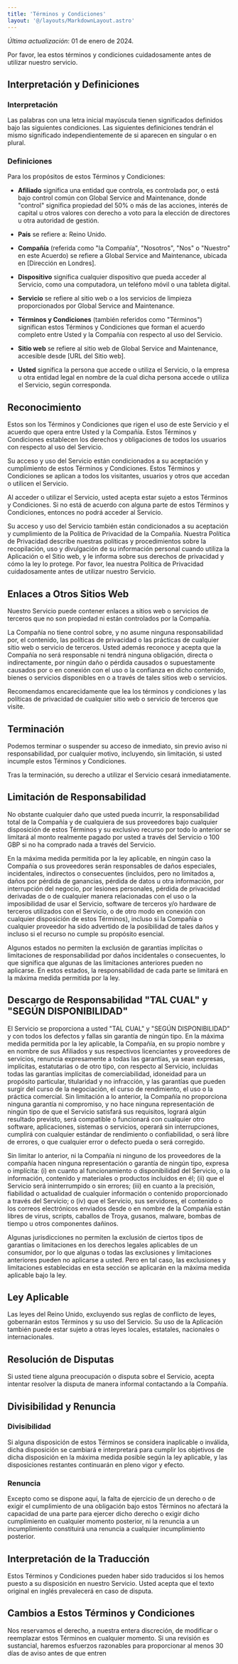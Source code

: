 ```yaml
---
title: 'Términos y Condiciones'
layout: '@/layouts/MarkdownLayout.astro'
---
```


_Última actualización_: 01 de enero de 2024.

Por favor, lea estos términos y condiciones cuidadosamente antes de utilizar nuestro servicio.

## Interpretación y Definiciones

### Interpretación

Las palabras con una letra inicial mayúscula tienen significados definidos bajo las siguientes condiciones. Las siguientes definiciones tendrán el mismo significado independientemente de si aparecen en singular o en plural.

### Definiciones

Para los propósitos de estos Términos y Condiciones:

- **Afiliado** significa una entidad que controla, es controlada por, o está bajo control común con Global Service and Maintenance, donde "control" significa propiedad del 50% o más de las acciones, interés de capital u otros valores con derecho a voto para la elección de directores u otra autoridad de gestión.

- **País** se refiere a: Reino Unido.

- **Compañía** (referida como "la Compañía", "Nosotros", "Nos" o "Nuestro" en este Acuerdo) se refiere a Global Service and Maintenance, ubicada en [Dirección en Londres].

- **Dispositivo** significa cualquier dispositivo que pueda acceder al Servicio, como una computadora, un teléfono móvil o una tableta digital.

- **Servicio** se refiere al sitio web o a los servicios de limpieza proporcionados por Global Service and Maintenance.

- **Términos y Condiciones** (también referidos como "Términos") significan estos Términos y Condiciones que forman el acuerdo completo entre Usted y la Compañía con respecto al uso del Servicio.

- **Sitio web** se refiere al sitio web de Global Service and Maintenance, accesible desde [URL del Sitio web].

- **Usted** significa la persona que accede o utiliza el Servicio, o la empresa u otra entidad legal en nombre de la cual dicha persona accede o utiliza el Servicio, según corresponda.

## Reconocimiento

Estos son los Términos y Condiciones que rigen el uso de este Servicio y el acuerdo que opera entre Usted y la Compañía. Estos Términos y Condiciones establecen los derechos y obligaciones de todos los usuarios con respecto al uso del Servicio.

Su acceso y uso del Servicio están condicionados a su aceptación y cumplimiento de estos Términos y Condiciones. Estos Términos y Condiciones se aplican a todos los visitantes, usuarios y otros que accedan o utilicen el Servicio.

Al acceder o utilizar el Servicio, usted acepta estar sujeto a estos Términos y Condiciones. Si no está de acuerdo con alguna parte de estos Términos y Condiciones, entonces no podrá acceder al Servicio.

Su acceso y uso del Servicio también están condicionados a su aceptación y cumplimiento de la Política de Privacidad de la Compañía. Nuestra Política de Privacidad describe nuestras políticas y procedimientos sobre la recopilación, uso y divulgación de su información personal cuando utiliza la Aplicación o el Sitio web, y le informa sobre sus derechos de privacidad y cómo la ley lo protege. Por favor, lea nuestra Política de Privacidad cuidadosamente antes de utilizar nuestro Servicio.

## Enlaces a Otros Sitios Web

Nuestro Servicio puede contener enlaces a sitios web o servicios de terceros que no son propiedad ni están controlados por la Compañía.

La Compañía no tiene control sobre, y no asume ninguna responsabilidad por, el contenido, las políticas de privacidad o las prácticas de cualquier sitio web o servicio de terceros. Usted además reconoce y acepta que la Compañía no será responsable ni tendrá ninguna obligación, directa o indirectamente, por ningún daño o pérdida causados o supuestamente causados por o en conexión con el uso o la confianza en dicho contenido, bienes o servicios disponibles en o a través de tales sitios web o servicios.

Recomendamos encarecidamente que lea los términos y condiciones y las políticas de privacidad de cualquier sitio web o servicio de terceros que visite.

## Terminación

Podemos terminar o suspender su acceso de inmediato, sin previo aviso ni responsabilidad, por cualquier motivo, incluyendo, sin limitación, si usted incumple estos Términos y Condiciones.

Tras la terminación, su derecho a utilizar el Servicio cesará inmediatamente.

## Limitación de Responsabilidad

No obstante cualquier daño que usted pueda incurrir, la responsabilidad total de la Compañía y de cualquiera de sus proveedores bajo cualquier disposición de estos Términos y su exclusivo recurso por todo lo anterior se limitará al monto realmente pagado por usted a través del Servicio o 100 GBP si no ha comprado nada a través del Servicio.

En la máxima medida permitida por la ley aplicable, en ningún caso la Compañía o sus proveedores serán responsables de daños especiales, incidentales, indirectos o consecuentes (incluidos, pero no limitados a, daños por pérdida de ganancias, pérdida de datos u otra información, por interrupción del negocio, por lesiones personales, pérdida de privacidad derivadas de o de cualquier manera relacionadas con el uso o la imposibilidad de usar el Servicio, software de terceros y/o hardware de terceros utilizados con el Servicio, o de otro modo en conexión con cualquier disposición de estos Términos), incluso si la Compañía o cualquier proveedor ha sido advertido de la posibilidad de tales daños y incluso si el recurso no cumple su propósito esencial.

Algunos estados no permiten la exclusión de garantías implícitas o limitaciones de responsabilidad por daños incidentales o consecuentes, lo que significa que algunas de las limitaciones anteriores pueden no aplicarse. En estos estados, la responsabilidad de cada parte se limitará en la máxima medida permitida por la ley.

## Descargo de Responsabilidad "TAL CUAL" y "SEGÚN DISPONIBILIDAD"

El Servicio se proporciona a usted "TAL CUAL" y "SEGÚN DISPONIBILIDAD" y con todos los defectos y fallas sin garantía de ningún tipo. En la máxima medida permitida por la ley aplicable, la Compañía, en su propio nombre y en nombre de sus Afiliados y sus respectivos licenciantes y proveedores de servicios, renuncia expresamente a todas las garantías, ya sean expresas, implícitas, estatutarias o de otro tipo, con respecto al Servicio, incluidas todas las garantías implícitas de comerciabilidad, idoneidad para un propósito particular, titularidad y no infracción, y las garantías que pueden surgir del curso de la negociación, el curso de rendimiento, el uso o la práctica comercial. Sin limitación a lo anterior, la Compañía no proporciona ninguna garantía ni compromiso, y no hace ninguna representación de ningún tipo de que el Servicio satisfará sus requisitos, logrará algún resultado previsto, será compatible o funcionará con cualquier otro software, aplicaciones, sistemas o servicios, operará sin interrupciones, cumplirá con cualquier estándar de rendimiento o confiabilidad, o será libre de errores, o que cualquier error o defecto pueda o será corregido.

Sin limitar lo anterior, ni la Compañía ni ninguno de los proveedores de la compañía hacen ninguna representación o garantía de ningún tipo, expresa o implícita: (i) en cuanto al funcionamiento o disponibilidad del Servicio, o la información, contenido y materiales o productos incluidos en él; (ii) que el Servicio será ininterrumpido o sin errores; (iii) en cuanto a la precisión, fiabilidad o actualidad de cualquier información o contenido proporcionado a través del Servicio; o (iv) que el Servicio, sus servidores, el contenido o los correos electrónicos enviados desde o en nombre de la Compañía están libres de virus, scripts, caballos de Troya, gusanos, malware, bombas de tiempo u otros componentes dañinos.

Algunas jurisdicciones no permiten la exclusión de ciertos tipos de garantías o limitaciones en los derechos legales aplicables de un consumidor, por lo que algunas o todas las exclusiones y limitaciones anteriores pueden no aplicarse a usted. Pero en tal caso, las exclusiones y limitaciones establecidas en esta sección se aplicarán en la máxima medida aplicable bajo la ley.

## Ley Aplicable

Las leyes del Reino Unido, excluyendo sus reglas de conflicto de leyes, gobernarán estos Términos y su uso del Servicio. Su uso de la Aplicación también puede estar sujeto a otras leyes locales, estatales, nacionales o internacionales.

## Resolución de Disputas

Si usted tiene alguna preocupación o disputa sobre el Servicio, acepta intentar resolver la disputa de manera informal contactando a la Compañía.

## Divisibilidad y Renuncia

### Divisibilidad

Si alguna disposición de estos Términos se considera inaplicable o inválida, dicha disposición se cambiará e interpretará para cumplir los objetivos de dicha disposición en la máxima medida posible según la ley aplicable, y las disposiciones restantes continuarán en pleno vigor y efecto.

### Renuncia

Excepto como se dispone aquí, la falta de ejercicio de un derecho o de exigir el cumplimiento de una obligación bajo estos Términos no afectará la capacidad de una parte para ejercer dicho derecho o exigir dicho cumplimiento en cualquier momento posterior, ni la renuncia a un incumplimiento constituirá una renuncia a cualquier incumplimiento posterior.

## Interpretación de la Traducción

Estos Términos y Condiciones pueden haber sido traducidos si los hemos puesto a su disposición en nuestro Servicio. Usted acepta que el texto original en inglés prevalecerá en caso de disputa.

## Cambios a Estos Términos y Condiciones

Nos reservamos el derecho, a nuestra entera discreción, de modificar o reemplazar estos Términos en cualquier momento. Si una revisión es sustancial, haremos esfuerzos razonables para proporcionar al menos 30 días de aviso antes de que entren

